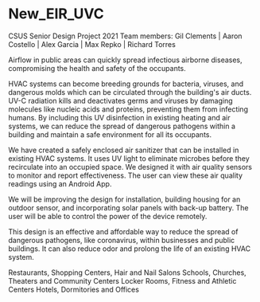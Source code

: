 # New_EIR_UVC

CSUS Senior Design Project 2021
Team members: Gil Clements | Aaron Costello | Alex Garcia | Max Repko | Richard Torres

Airflow in public areas can quickly spread infectious airborne diseases, compromising the health and safety of the occupants.

HVAC systems can become breeding grounds for bacteria, viruses, and dangerous molds which can be circulated through the building's air ducts. UV-C radiation kills and deactivates germs and viruses by damaging molecules like nucleic acids and proteins, preventing them from infecting humans. By including this UV disinfection in existing heating and air systems, we can reduce the spread of dangerous pathogens within a building and maintain a safe environment for all its occupants. 

We have created a safely enclosed air sanitizer that can be installed in existing HVAC systems. It uses UV light to eliminate microbes before they recirculate into an occupied space. We designed it with air quality sensors to monitor and report effectiveness. The user can view these air quality readings using an Android App. 

We will be improving the design for installation, building housing for an outdoor sensor, and incorporating solar panels with back-up battery. The user will be able to control the power of the device remotely.

This design is an effective and affordable way to reduce the spread of dangerous pathogens, like coronavirus, within businesses and public buildings. It can also reduce odor and prolong the life of an existing HVAC system.

Restaurants, Shopping Centers, Hair and Nail Salons
Schools, Churches,  Theaters and Community Centers
Locker Rooms, Fitness and Athletic Centers
Hotels, Dormitories and Offices 

